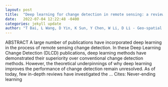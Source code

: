 ```yaml
---
layout: post
title:  "Deep learning for change detection in remote sensing: a review"
date:   2022-07-04 12:22:48 -0400
categories: jekyll update
author: "T Bai, L Wang, D Yin, K Sun, Y Chen, W Li, D Li - Geo-spatial Information Science, 2022"
---
```

ABSTRACT A large number of publications have incorporated deep learning in the process of remote sensing change detection. In these Deep Learning Change Detection (DLCD) publications, deep learning methods have demonstrated their superiority over conventional change detection methods. However, the theoretical underpinnings of why deep learning improves the performance of change detection remain unresolved. As of today, few in-depth reviews have investigated the …
Cites: ‪Never-ending learning‬  